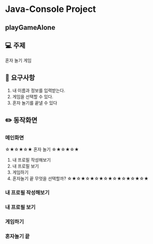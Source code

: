 # Java-Console Project
## playGameAlone

## :computer: 주제
혼자 놀기 게임

## :pushpin: 요구사항
1. 내 이름과 정보를 입력받는다.
2. 게임을 선택할 수 있다.
3. 혼자 놀기를 끝낼 수 있다

## :pencil2: 동작화면

### 메인화면 
☆★☆★☆★ 혼자 놀기 ☆★☆★☆★
1. 내 프로필 작성해보기
2. 내 프로필 보기
3. 게임하기
4. 혼자놀기 끝
무엇을 선택할까?
☆★☆★☆★☆★☆★☆★☆★☆★☆★

### 내 프로필 작성해보기
### 내 프로필 보기
### 게임하기
### 혼자놀기 끝
